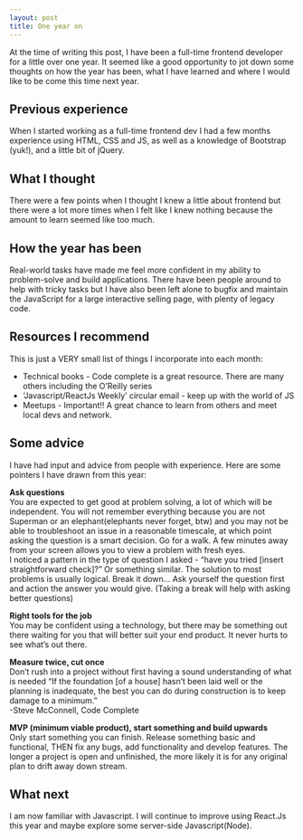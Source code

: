 ```yaml
---
layout: post
title: One year on
---
```


At the time of writing this post, I have been a full-time frontend developer for a little over one year.
It seemed like a good opportunity to jot down some thoughts on how the year has been, what I have learned and where I would like to be come this time next year.

## Previous experience
When I started working as a full-time frontend dev I had a few months experience using HTML, CSS and JS, as well as a knowledge of Bootstrap (yuk!), and a little bit of jQuery.

## What I thought
There were a few points when I thought I knew a little about frontend but there were a lot more times when I felt like I knew nothing because the amount to learn seemed like too much.

## How the year has been
Real-world tasks have made me feel more confident in my ability to problem-solve and build applications.
There have been people around to help with tricky tasks but I have also been left alone to bugfix and maintain the JavaScript for a large interactive selling page, with plenty of legacy code.

## Resources I recommend
This is just a VERY small list of things I incorporate into each month:
- Technical books - Code complete is a great resource. There are many others including the O’Reilly series
- ‘Javascript/ReactJs Weekly’ circular email - keep up with the world of JS
- Meetups - Important!! A great chance to learn from others and meet local devs and network.

## Some advice
I have had input and advice from people with experience. Here are some pointers I have drawn from this year:

**Ask questions**  
You are expected to get good at problem solving, a lot of which will be independent. You will not remember everything because you are not Superman or an elephant(elephants never forget, btw) and you may not be able to troubleshoot an issue in a reasonable timescale, at which point asking the question is a smart decision.
Go for a walk. A few minutes away from your screen allows you to view a problem with fresh eyes.  
I noticed a pattern in the type of question I asked -
“have you tried [insert straightforward check]?” Or something similar. The solution to most problems is usually logical. Break it down… Ask yourself the question first and action the answer you would give. (Taking a break will help with asking better questions)

**Right tools for the job**  
You may be confident using a technology, but there may be something out there waiting for you that will better suit your end product. It never hurts to see what’s out there.

**Measure twice, cut once**  
Don’t rush into a project without first having a sound understanding of what is needed
“If the foundation [of a house] hasn’t been laid well or the planning is inadequate, the best you can do during construction is to keep damage to a minimum.”  
-Steve McConnell, Code Complete

**MVP (minimum viable product), start something and build upwards**  
Only start something you can finish. Release something basic and functional, THEN fix any bugs, add functionality and develop features. The longer a project is open and unfinished, the more likely it is for any original plan to drift away down stream.  

## What next
I am now familiar with Javascript. I will continue to improve using React.Js this year and maybe explore some server-side Javascript(Node).
